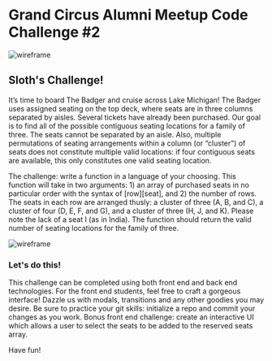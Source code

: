 # Grand Circus Alumni Meetup Code Challenge #2

![wireframe](http://www.slothwerks.com/dev/grand-circus/alumni-meetup/badger-ferry.jpg)

## Sloth's Challenge!

It’s time to board The Badger and cruise across Lake Michigan! The Badger uses assigned seating on the top deck, where seats are in three columns separated by aisles. Several tickets have already been purchased. Our goal is to find all of the possible contiguous seating locations for a family of three. The seats cannot be separated by an aisle. Also, multiple permutations of seating arrangements within a column (or “cluster”) of seats does not constitute multiple valid locations: if four contiguous seats are available, this only constitutes one valid seating location.

The challenge: write a function in a language of your choosing. This function will take in two arguments: 1) an array of purchased seats in no particular order with the syntax of [row][seat], and 2) the number of rows. The seats in each row are arranged thusly: a cluster of three (A, B, and C), a cluster of four (D, E, F, and G), and a cluster of three (H, J, and K). Please note the lack of a seat I (as in India). The function should return the valid number of seating locations for the family of three.

![wireframe](http://www.slothwerks.com/dev/grand-circus/alumni-meetup/code-challenge-example-03-2018.jpg)
### Let's do this!

This challenge can be completed using both front end and back end technologies.  For the front end students, feel free to craft a gorgeous interface!  Dazzle us with modals, transitions and any other goodies you may desire.  Be sure to practice your git skills:  initialize a repo and commit your changes as you work.  Bonus front end challenge:  create an interactive UI which allows a user to select the seats to be added to the reserved seats array.

Have fun!

